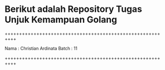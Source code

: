 # Berikut adalah Repository Tugas Unjuk Kemampuan Golang

++++++++++++++++++++++++++++++++++++++++++++++++++++++++++
 
Nama  : Christian Ardinata
Batch : 11

++++++++++++++++++++++++++++++++++++++++++++++++++++++++++
